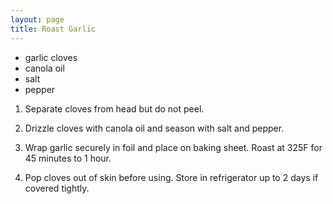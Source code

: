 ```yaml
---
layout: page
title: Roast Garlic
---
```


+ garlic cloves
+ canola oil
+ salt
+ pepper

1. Separate cloves from head but do not peel.

2. Drizzle cloves with canola oil and season with salt and pepper.

3. Wrap garlic securely in foil and place on baking sheet. Roast at 325F for 45 minutes to 1 hour.

4. Pop cloves out of skin before using. Store in refrigerator up to 2 days if covered tightly.
